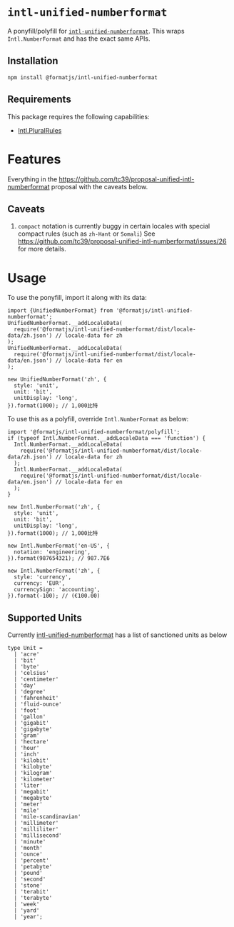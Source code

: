 # `intl-unified-numberformat`

A ponyfill/polyfill for [`intl-unified-numberformat`](https://github.com/tc39/proposal-unified-intl-numberformat). This wraps `Intl.NumberFormat` and has the exact same APIs.

## Installation

```
npm install @formatjs/intl-unified-numberformat
```

## Requirements

This package requires the following capabilities:

- [Intl.PluralRules](https://developer.mozilla.org/en-US/docs/Web/JavaScript/Reference/Global_Objects/PluralRules)

# Features

Everything in the https://github.com/tc39/proposal-unified-intl-numberformat proposal with the caveats below.

## Caveats

1. `compact` notation is currently buggy in certain locales with special compact rules (such as `zh-Hant` or `Somali`) See https://github.com/tc39/proposal-unified-intl-numberformat/issues/26 for more details.

# Usage

To use the ponyfill, import it along with its data:

```tsx
import {UnifiedNumberFormat} from '@formatjs/intl-unified-numberformat';
UnifiedNumberFormat.__addLocaleData(
  require('@formatjs/intl-unified-numberformat/dist/locale-data/zh.json') // locale-data for zh
);
UnifiedNumberFormat.__addLocaleData(
  require('@formatjs/intl-unified-numberformat/dist/locale-data/en.json') // locale-data for en
);

new UnifiedNumberFormat('zh', {
  style: 'unit',
  unit: 'bit',
  unitDisplay: 'long',
}).format(1000); // 1,000比特
```

To use this as a polyfill, override `Intl.NumberFormat` as below:

```tsx
import '@formatjs/intl-unified-numberformat/polyfill';
if (typeof Intl.NumberFormat.__addLocaleData === 'function') {
  Intl.NumberFormat.__addLocaleData(
    require('@formatjs/intl-unified-numberformat/dist/locale-data/zh.json') // locale-data for zh
  );
  Intl.NumberFormat.__addLocaleData(
    require('@formatjs/intl-unified-numberformat/dist/locale-data/en.json') // locale-data for en
  );
}

new Intl.NumberFormat('zh', {
  style: 'unit',
  unit: 'bit',
  unitDisplay: 'long',
}).format(1000); // 1,000比特

new Intl.NumberFormat('en-US', {
  notation: 'engineering',
}).format(987654321); // 987.7E6

new Intl.NumberFormat('zh', {
  style: 'currency',
  currency: 'EUR',
  currencySign: 'accounting',
}).format(-100); // (€100.00)
```

## Supported Units

Currently [intl-unified-numberformat](https://tc39.es/proposal-unified-intl-numberformat/section6/locales-currencies-tz_diff_out.html#sec-issanctionedsimpleunitidentifier) has a list of sanctioned units as below

```tsx
type Unit =
  | 'acre'
  | 'bit'
  | 'byte'
  | 'celsius'
  | 'centimeter'
  | 'day'
  | 'degree'
  | 'fahrenheit'
  | 'fluid-ounce'
  | 'foot'
  | 'gallon'
  | 'gigabit'
  | 'gigabyte'
  | 'gram'
  | 'hectare'
  | 'hour'
  | 'inch'
  | 'kilobit'
  | 'kilobyte'
  | 'kilogram'
  | 'kilometer'
  | 'liter'
  | 'megabit'
  | 'megabyte'
  | 'meter'
  | 'mile'
  | 'mile-scandinavian'
  | 'millimeter'
  | 'milliliter'
  | 'millisecond'
  | 'minute'
  | 'month'
  | 'ounce'
  | 'percent'
  | 'petabyte'
  | 'pound'
  | 'second'
  | 'stone'
  | 'terabit'
  | 'terabyte'
  | 'week'
  | 'yard'
  | 'year';
```
